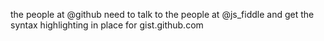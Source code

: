 <!--
id: 1364165074
link: http://kevinisom.info/post/1364165074/the-people-at-github-need-to-talk-to-the-people
slug: the-people-at-github-need-to-talk-to-the-people
date: Thu Oct 21 2010 18:05:07 GMT+1300 (NZDT)
raw: {"blog_name":"kevinisom","id":1364165074,"post_url":"http://kevinisom.info/post/1364165074/the-people-at-github-need-to-talk-to-the-people","slug":"the-people-at-github-need-to-talk-to-the-people","type":"text","date":"2010-10-21 05:05:07 GMT","timestamp":1287637507,"state":"published","format":"html","reblog_key":"APZRhnol","tags":[],"short_url":"http://tmblr.co/Zw68Yy1HJu7I","highlighted":[],"feed_item":"http://twitter.com/kev_nz/statuses/27966455399","from_feed_id":"650289","note_count":0,"title":null,"body":"<p>the people at @github need to talk to the people at @js_fiddle and get the syntax highlighting in place for gist.github.com</p>"}
publish: 2010-10-021
tags: 
title: null
-->


the people at @github need to talk to the people at @js\_fiddle and get
the syntax highlighting in place for gist.github.com


